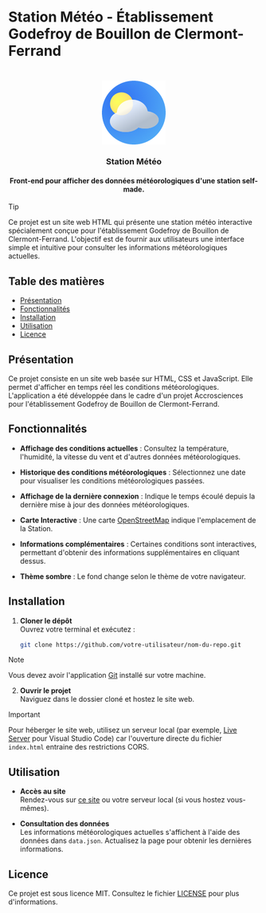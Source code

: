 # Station Météo - Établissement Godefroy de Bouillon de Clermont-Ferrand

<h3 align="center">
  <br>
  <img src="https://github.com/MicheDePainn/Godefroy-Weather-Station/blob/main/images/favicon.png" alt="Icone Météo"/>
  <br>
  <br>
  <b>Station Météo</b>
</h3>
<h4 align="center">
  <b>Front-end pour afficher des données météorologiques d'une station self-made.</b>
</h4>

> [!TIP]
> Ce projet est un site web HTML qui présente une station météo interactive spécialement conçue pour l'établissement Godefroy de Bouillon de Clermont-Ferrand. L'objectif est de fournir aux utilisateurs une interface simple et intuitive pour consulter les informations météorologiques actuelles.

## Table des matières

- [Présentation](#présentation)
- [Fonctionnalités](#fonctionnalités)
- [Installation](#installation)
- [Utilisation](#utilisation)
- [Licence](#licence)

## Présentation

Ce projet consiste en un site web basée sur HTML, CSS et JavaScript. Elle permet d'afficher en temps réel les conditions météorologiques. L'application a été développée dans le cadre d'un projet Accrosciences pour l'établissement Godefroy de Bouillon de Clermont-Ferrand.

## Fonctionnalités

- **Affichage des conditions actuelles** : Consultez la température, l'humidité, la vitesse du vent et d'autres données météorologiques.
  
- **Historique des conditions météorologiques** : Sélectionnez une date pour visualiser les conditions météorologiques passées.

- **Affichage de la dernière connexion** : Indique le temps écoulé depuis la dernière mise à jour des données météorologiques.

- **Carte Interactive** : Une carte [OpenStreetMap](https://www.openstreetmap.org/) indique l'emplacement de la Station.

- **Informations complémentaires** : Certaines conditions sont interactives, permettant d'obtenir des informations supplémentaires en cliquant dessus.
  
- **Thème sombre** : Le fond change selon le thème de votre navigateur.

## Installation

1. **Cloner le dépôt**  
   Ouvrez votre terminal et exécutez :
   ```bash
   git clone https://github.com/votre-utilisateur/nom-du-repo.git
   ```
> [!NOTE]
> Vous devez avoir l'application [Git](https://git-scm.com/) installé sur votre machine.

2. **Ouvrir le projet**  
   Naviguez dans le dossier cloné et hostez le site web.
> [!IMPORTANT]
> Pour héberger le site web, utilisez un serveur local (par exemple, [Live Server](https://marketplace.visualstudio.com/items?itemName=ritwickdey.LiveServer) pour Visual Studio Code) car l'ouverture directe du fichier `index.html` entraine des restrictions CORS.

## Utilisation

- **Accès au site**  
  Rendez-vous sur [ce site](https://michedepainn.github.io/Godefroy-Weather-Station/) ou votre serveur local (si vous hostez vous-mêmes).

- **Consultation des données**  
  Les informations météorologiques actuelles s'affichent à l'aide des données dans `data.json`. Actualisez la page pour obtenir les dernières informations.

## Licence

Ce projet est sous licence MIT. Consultez le fichier [LICENSE](LICENSE) pour plus d'informations.
